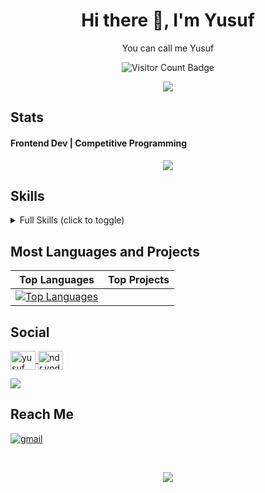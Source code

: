 <h1 align="center">
	Hi there 👋, I'm Yusuf
</h1>
<p align="center">
	You can call me Yusuf
</p>

<p align="center">
	<img src="https://komarev.com/ghpvc/?username=VernSG&color=447ff7&label=Profile+views" alt="Visitor Count Badge" />
</p>
<p align="center">
  <a href="https://github.com/DenverCoder1/readme-typing-svg"><img src="https://readme-typing-svg.herokuapp.com?lines=Welcome+to+my+Github+Profile+:);Front-End+Web+Developer&center=true&width=380&height=45"></a>
</p>

## Stats

 <p align="center">
  <h4> Frontend Dev | Competitive Programming </h4>
   </p>

<!--  -->

<p align="center" >
<a href="https://github.com/vernsg/github-readme-stats"> 
    <img  src="https://github-readme-stats.vercel.app/api?username=vernsg&&show_icons=true&theme=radical"/>
  </a>

</p>

## Skills

<details>
<summary>Full Skills (click to toggle)</summary>
	
### Programming Languages
<p align="left>
	<a href="https://developer.mozilla.org/en-US/docs/Web/JavaS
    	<img src="https://img.shields.io/badge/JavaScript-F7DF1E?style=for-the-badge&logo=javascript&logoColor=black" alt="javascript" />
   	 </a>&nbsp;
	</a>
</p>

### Frontend Development

<p align="left">
	<a href="https://www.w3.org/html/" target="_blank" rel="noopener noreferrer">
    	<img src="https://img.shields.io/badge/HTML5-E34F26?style=for-the-badge&logo=html5&logoColor=white" alt="html5" />
   	</a>&nbsp;
	<a href="https://www.w3schools.com/css/" target="_blank" rel="noopener noreferrer">
    	<img src="https://img.shields.io/badge/CSS3-1572B6?style=for-the-badge&logo=css3&logoColor=white" alt="css3" />
    	</a>&nbsp;
	<a href="https://tailwindcss.com/" target="_blank" rel="noopener noreferrer">
    	<img src="https://img.shields.io/badge/Tailwind_CSS-38B2AC?style=for-the-badge&logo=tailwind-css&logoColor=white" alt="tailwindcss" />
   	 </a>&nbsp;
	<a href="https://react.dev/" target="_blank" rel="noopener noreferrer">
    	<img src="https://img.shields.io/badge/React-20232A?style=for-the-badge&logo=react&logoColor=61DAFB" alt="react" />
   	</a>
</p>

### Backend Development

<p align="left">
	<a href="https://nodejs.org" target="_blank" rel="noopener noreferrer"
    	<img src="https://img.shields.io/badge/Node.js-43853D?style=for-the-badge&logo=node.js&logoColor=white" alt="node.js" />
    </a>&nbsp;
</p>

### Database

<p align="left">
    </a
	<a href="https://www.mongodb.com/" target="_blank" rel="noopener noreferrer">
    	<img src="https://img.shields.io/badge/MongoDB-4EA94B?style=for-the-badge&logo=mongodb&logoColor=white" alt="mongodb" />
    </a>
</p>

### Testing

<p align="left">
	<a href="https://jestjs.io" target="_blank" rel="noopener noreferrer">
    	<img src="https://img.shields.io/badge/Jest-323330?style=for-the-badge&logo=Jest&logoColor=white" alt="jest" />
	</a>
</p>

### Software

	<a href="https://postman.com" target="_blank" rel="noopener noreferrer">
    	<img src="https://img.shields.io/badge/Postman-FF6C37?style=for-the-badge&logo=postman&logoColor=white" alt="postman" />
    </a>&nbsp;
	<a href="https://vercel.com/" target="_blank" rel="noopener noreferrer">
    	<img src="https://img.shields.io/badge/vercel-%23000000.svg?style=for-the-badge&logo=vercel&logoColor=white" alt="vercel" />
    </a>&nbsp;
	<a href="https://git-scm.com/" target="_blank" rel="noopener noreferrer">
    	<img src="https://www.vectorlogo.zone/logos/git-scm/git-scm-icon.svg" alt="git" width="30" height="30"/>
   	 </a>
</p>

</details>

## Most Languages and Projects
| Top Languages | Top Projects |
|---------------|--------------|
| [![Top Languages](https://github-readme-stats.vercel.app/api/top-langs/?username=VernSG&layout=compact&theme=radical)](https://github.com/VernSG/github-readme-stats)

## Social

<p align="left">
	<a href="https://linkedin.com/in/muhammad-yusuf-saputra" target="blank">
		<img align="center" src="https://raw.githubusercontent.com/rahuldkjain/github-profile-readme-generator/master/src/images/icons/Social/linked-in-alt.svg" alt="yusuf" height="30" width="40" />
	</a>
	<a href="https://instagram.com/yusufff.rttex" target="blank">
		<img align="center" src="https://raw.githubusercontent.com/rahuldkjain/github-profile-readme-generator/master/src/images/icons/Social/instagram.svg" alt="ndr.vndr" height="30" width="40" />
	</a>
</p>

<img src="https://user-images.githubusercontent.com/73097560/115834477-dbab4500-a447-11eb-908a-139a6edaec5c.gif">

## Reach Me

<p align="left">
	<a href="mailto:snexmania76@gmail.com" target="_blank" rel="noopener noreferrer">
		<img src="https://img.shields.io/badge/Gmail-D14836?style=for-the-badge&logo=gmail&logoColor=white" alt="gmail" />
	</a>
</p>
<br>
<p align="center">
  <a href"[https://discord.com/users/689131590319865973](https://lanyard.cnrad.dev/api/689131590319865973)"><img src="https://lanyard.cnrad.dev/api/689131590319865973"/></a>
</p>
